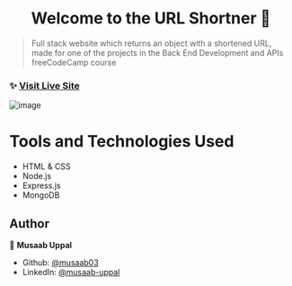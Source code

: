 <h1 align="center">Welcome to the URL Shortner 👋</h1>

> Full stack website which returns an object with a shortened URL, made for one of the projects in the Back End Development and APIs freeCodeCamp course

### ✨ [Visit Live Site](https://build-a-url-shortner.mu668.repl.co/)

![image](https://user-images.githubusercontent.com/103457332/236342004-65d8b061-1dcd-41f2-acc9-2abbebca5004.png)

# Tools and Technologies Used
- HTML & CSS
- Node.js
- Express.js
- MongoDB

## Author

👤 **Musaab Uppal**

* Github: [@musaab03](https://github.com/musaab03)
* LinkedIn: [@musaab-uppal](https://linkedin.com/in/musaab-uppal)
